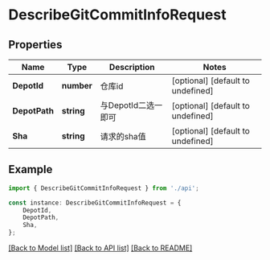 # DescribeGitCommitInfoRequest


## Properties

Name | Type | Description | Notes
------------ | ------------- | ------------- | -------------
**DepotId** | **number** | 仓库id | [optional] [default to undefined]
**DepotPath** | **string** | 与DepotId二选一即可 | [optional] [default to undefined]
**Sha** | **string** | 请求的sha值 | [optional] [default to undefined]

## Example

```typescript
import { DescribeGitCommitInfoRequest } from './api';

const instance: DescribeGitCommitInfoRequest = {
    DepotId,
    DepotPath,
    Sha,
};
```

[[Back to Model list]](../README.md#documentation-for-models) [[Back to API list]](../README.md#documentation-for-api-endpoints) [[Back to README]](../README.md)
